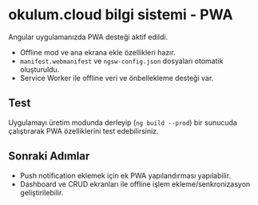 # okulum.cloud bilgi sistemi - PWA

Angular uygulamanızda PWA desteği aktif edildi.

- Offline mod ve ana ekrana ekle özellikleri hazır.
- `manifest.webmanifest` ve `ngsw-config.json` dosyaları otomatik oluşturuldu.
- Service Worker ile offline veri ve önbellekleme desteği var.

## Test
Uygulamayı üretim modunda derleyip (`ng build --prod`) bir sunucuda çalıştırarak PWA özelliklerini test edebilirsiniz.

## Sonraki Adımlar
- Push notification eklemek için ek PWA yapılandırması yapılabilir.
- Dashboard ve CRUD ekranları ile offline işlem ekleme/senkronizasyon geliştirilebilir.

